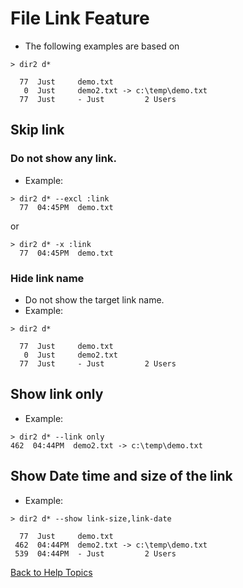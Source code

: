 # File Link Feature

* The following examples are based on
```
> dir2 d*

  77  Just     demo.txt
   0  Just     demo2.txt -> c:\temp\demo.txt
  77  Just     - Just         2 Users
```

## Skip link

### Do not show any link.
* Example:

```
> dir2 d* --excl :link
  77  04:45PM  demo.txt
```

or
```
> dir2 d* -x :link
  77  04:45PM  demo.txt
```

### Hide link name

* Do not show the target link name.
* Example:
```
> dir2 d*

  77  Just     demo.txt
   0  Just     demo2.txt
  77  Just     - Just         2 Users
```
## Show link only

* Example:

```
> dir2 d* --link only
462  04:44PM  demo2.txt -> c:\temp\demo.txt
```

## Show Date time and size of the link

* Example:
```
> dir2 d* --show link-size,link-date

  77  Just     demo.txt
 462  04:44PM  demo2.txt -> c:\temp\demo.txt
 539  04:44PM  - Just         2 Users
```

[Back to Help Topics](https://github.com/ck-yung/dir2cs/blob/main/docs/HELP.md)
